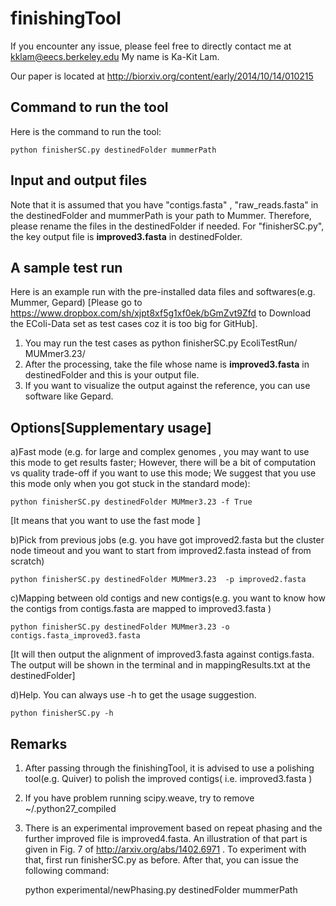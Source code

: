 finishingTool
=============
If you encounter any issue, please feel free to directly contact me at kklam@eecs.berkeley.edu
My name is  Ka-Kit Lam. 

Our paper is located at http://biorxiv.org/content/early/2014/10/14/010215 

## Command to run the tool ##

Here is the command to run the tool:

	python finisherSC.py destinedFolder mummerPath
	
## Input and output files ##

Note that it is assumed that you have "contigs.fasta" , "raw_reads.fasta" in the destinedFolder and mummerPath is your path to Mummer. Therefore, please rename the files in the destinedFolder if needed. For "finisherSC.py", the key output file is **improved3.fasta** in destinedFolder. 


## A sample test run ##
Here is an example run with the pre-installed data files and softwares(e.g. Mummer, Gepard) [Please go to https://www.dropbox.com/sh/xjpt8xf5g1xf0ek/bGmZvt9Zfd to Download the EColi-Data set as test cases coz it is too big for GitHub].

1. You may run the test cases as python finisherSC.py EcoliTestRun/ MUMmer3.23/
2. After the processing, take the file whose name is **improved3.fasta** in destinedFolder and this is your output file.
3. If you want to visualize the output against the reference, you can use software like Gepard.

## Options[Supplementary usage] ##
a)Fast mode (e.g. for large and complex genomes , you may want to use this mode to get results faster; However, there will be a bit of computation vs quality trade-off if you want to use this mode; We suggest that you use this mode only when you got stuck in the standard mode): 

	python finisherSC.py destinedFolder MUMmer3.23 -f True 
[It means that you want to use the fast mode ]

b)Pick from previous jobs (e.g. you have got improved2.fasta but the cluster node timeout and you want to start from improved2.fasta instead of from scratch)

	python finisherSC.py destinedFolder MUMmer3.23  -p improved2.fasta

c)Mapping between old contigs and new contigs(e.g. you want to know how the contigs from contigs.fasta are mapped to improved3.fasta )

	python finisherSC.py destinedFolder MUMmer3.23 -o contigs.fasta_improved3.fasta
[It will then output the alignment of improved3.fasta against contigs.fasta. The output will be shown in the terminal and in mappingResults.txt at the destinedFolder]

d)Help. You can always use -h to get the usage suggestion. 

	python finisherSC.py -h


## Remarks ##
1. After passing through the finishingTool, it is advised to use a polishing tool(e.g. Quiver) to polish the improved contigs( i.e. improved3.fasta )
2. If you have problem running scipy.weave, try to remove ~/.python27_compiled 
3. There is an experimental improvement based on repeat phasing and the further improved file is improved4.fasta. An illustration of that part is given in Fig. 7 of http://arxiv.org/abs/1402.6971 . To experiment with that, first run finisherSC.py as before. After that, you can issue the following command:

	python experimental/newPhasing.py destinedFolder mummerPath



